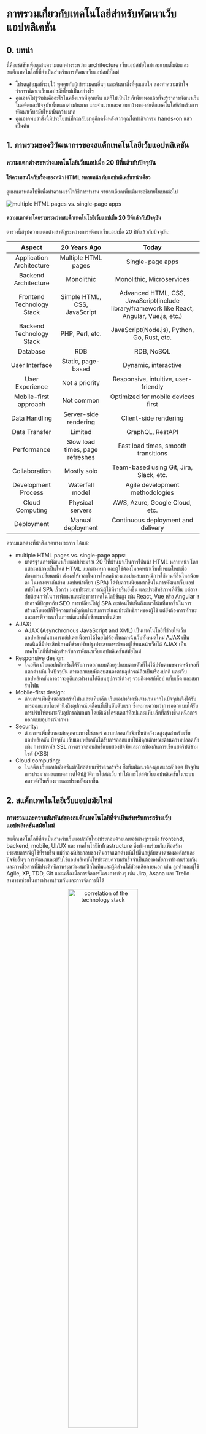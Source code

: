 # ภาพรวมเกี่ยวกับเทคโนโลยีสำหรับพัฒนาเว็บแอปพลิเคชัน

## 0. บทนำ

นี่คือเซสชันเพื่อดูเล่นความแตกต่างระหว่าง architecture เว็บแอปสมัยใหม่และแบบดั้งเดิมและสแต็กเทคโนโลยีที่จำเป็นสำหรับการพัฒนาเว็บแอปสมัยใหม่

- โปรดดูข้อมูลที่ระบุไว้ พูดคุยกับผู้เข้าร่วมคนอื่นๆ และค้นหาสิ่งที่คุณสนใจ ลองทำความเข้าใจว่าการพัฒนาเว็บแอปสมัยใหม่เป็นอย่างไร
- คุณอาจไม่รู้ว่ามันคืออะไรในครั้งแรกที่คุณเห็น แต่ก็ไม่เป็นไร ก็เพียงพอแล้วที่จะรู้ว่าการพัฒนาเว็บในอดีตและปัจจุบันนั้นแตกต่างกันมาก และจำนวนและความกว้างของสแต็กเทคโนโลยีสำหรับการพัฒนาเว็บสมัยใหม่นั้นกว้างมาก
- คุณอาจพบว่าสิ่งนี้มีประโยชน์ที่จะกลับมาดูอีกครั้งหลังจากคุณได้ทำกิจกรรม hands-on แล้ว เป็นต้น

## 1. ภาพรวมของวิวัฒนาการของสแต็กเทคโนโลยีเว็บแอปพลิเคชัน

### ความแตกต่างระหว่างเทคโนโลยีเว็บแอปเมื่อ 20 ปีที่แล้วกับปัจจุบัน

#### ให้ความสนใจกับเรื่องของหน้า HTML หลายหน้า กับแอปพลิเคชันหน้าเดียว

ดูแผนภาพต่อไปนี้เพื่อทำความเข้าใจวิธีการทำงาน รายละเอียดเพิ่มเติมจะอธิบายในบทต่อไป

![multiple HTML pages vs. single-page apps](../../../static/img/0th/mpa_vs_spa.jpg)

#### ความแตกต่างโดยรวมระหว่างสแต็กเทคโนโลยีเว็บแอปเมื่อ 20 ปีที่แล้วกับปัจจุบัน

ตารางนี้สรุปความแตกต่างสำคัญระหว่างการพัฒนาเว็บแอปเมื่อ 20 ปีที่แล้วกับปัจจุบัน:

|          Aspect         | 20 Years Ago | Today                      |
|:-----------------------:|:------------:|:--------------------------:|
|    Application Architecture | Multiple HTML pages | Single-page apps |
|       Backend Architecture | Monolithic | Monolithic, Microservices|
|    Frontend Technology Stack | Simple HTML, CSS, JavaScript | Advanced HTML, CSS, JavaScript(include library/framework like React, Angular, Vue.js, etc.) |
|       Backend Technology Stack | PHP, Perl, etc. |  JavaScript(Node.js), Python, Go, Rust, etc.|
|         Database           | RDB | RDB, NoSQL|
|        User Interface     | Static, page-based | Dynamic, interactive |
|        User Experience    | Not a priority | Responsive, intuitive, user-friendly |
|     Mobile-first approach | Not common | Optimized for mobile devices first |
|         Data Handling     | Server-side rendering | Client-side rendering |
|         Data Transfer     | Limited | GraphQL, RestAPI |
|          Performance      | Slow load times, page refreshes | Fast load times, smooth transitions |
|         Collaboration     | Mostly solo | Team-based using Git, Jira, Slack, etc. |
|   Development Process     | Waterfall model | Agile development methodologies |
|       Cloud Computing     | Physical servers | AWS, Azure, Google Cloud, etc. |
|          Deployment       | Manual deployment | Continuous deployment and delivery |

ความแตกต่างที่น่าสังเกตบางประการ ได้แก่:

- multiple HTML pages vs. single-page apps:
  - มาตรฐานการพัฒนาเว็บแอปประมาณ 20 ปีที่ผ่านมาเป็นการใช้หน้า HTML หลายหน้า โดยแต่ละหน้าจะเป็นไฟล์ HTML แยกต่างหาก และผู้ใช้ต้องโหลดหน้าเว็บทั้งหมดใหม่เมื่อต้องการเปลี่ยนหน้า ส่งผลให้เวลาในการโหลดช้าลงและประสบการณ์การใช้งานที่ลื่นไหลน้อยลง ในทางตรงกันข้าม แอปหน้าเดียว (SPA) ได้รับความนิยมมากขึ้นในการพัฒนาเว็บแอปสมัยใหม่ SPA เร็วกว่า มอบประสบการณ์ผู้ใช้ที่ราบรื่นยิ่งขึ้น และประสิทธิภาพที่ดีขึ้น แต่อาจซับซ้อนกว่าในการพัฒนาและต้องการเทคโนโลยีขั้นสูง เช่น React, Vue หรือ Angular สปาอาจมีปัญหากับ SEO การเปลี่ยนไปสู่ SPA สะท้อนให้เห็นถึงแนวโน้มที่มากขึ้นในการสร้างเว็บแอปที่ให้ความสำคัญกับประสบการณ์และประสิทธิภาพของผู้ใช้ แต่ยังต้องการทักษะและการพิจารณาในการพัฒนาที่ซับซ้อนมากขึ้นด้วย
- AJAX:
  - AJAX (Asynchronous JavaScript and XML) เป็นเทคโนโลยีที่ช่วยให้เว็บแอปพลิเคชันสามารถอัปเดตเนื้อหาได้โดยไม่ต้องโหลดหน้าเว็บทั้งหมดใหม่  AJAX เป็นเทคนิคที่มีประสิทธิภาพที่ช่วยปรับปรุงประสบการณ์ของผู้ใช้บนหน้าเว็บได้  AJAX เป็นเทคโนโลยีที่สำคัญสำหรับการพัฒนาเว็บแอปพลิเคชันสมัยใหม่
- Responsive design:
  - ในอดีต เว็บแอปพลิเคชันได้รับการออกแบบด้วยรูปแบบตายตัวที่ไม่ได้ปรับตามขนาดหน้าจอที่แตกต่างกัน ในปัจจุบัน การออกแบบที่ตอบสนองตามอุปกรณ์ถือเป็นเรื่องปกติ และเว็บแอปพลิเคชันคาดว่าจะดูดีและทำงานได้ดีบนอุปกรณ์ต่างๆ รวมถึงเดสก์ท็อป แท็บเล็ต และสมาร์ทโฟน
- Mobile-first design:
  - ด้วยการเพิ่มขึ้นของสมาร์ทโฟนและแท็บเล็ต เว็บแอปพลิเคชันจำนวนมากในปัจจุบันจึงได้รับการออกแบบโดยคำนึงถึงอุปกรณ์เคลื่อนที่เป็นอันดับแรก ซึ่งหมายความว่าการออกแบบได้รับการปรับให้เหมาะกับอุปกรณ์พกพา โดยมีเค้าโครงเดสก์ท็อปและแท็บเล็ตที่สร้างขึ้นเหนือการออกแบบอุปกรณ์พกพา
- Security:
  - ด้วยการเพิ่มขึ้นของภัยคุกคามทางไซเบอร์ ความปลอดภัยจึงเป็นข้อกังวลสูงสุดสำหรับเว็บแอปพลิเคชัน ปัจจุบัน เว็บแอปพลิเคชันได้รับการออกแบบให้มีคุณลักษณะด้านความปลอดภัย เช่น การเข้ารหัส SSL การตรวจสอบสิทธิ์แบบสองปัจจัยและการป้องกันการเขียนสคริปต์ข้ามไซต์ (XSS)
- Cloud computing:
  - ในอดีต เว็บแอปพลิเคชันมักโฮสต์บนเซิร์ฟเวอร์จริง ซึ่งทีมพัฒนาต้องดูแลและอัปเดต ปัจจุบัน การประมวลผลแบบคลาวด์ได้ปฏิวัติการโฮสต์เว็บ ทำให้การโฮสต์เว็บแอปพลิเคชันในระบบคลาวด์เป็นเรื่องง่ายและประหยัดมากขึ้น

## 2. สแต็กเทคโนโลยีเว็บแอปสมัยใหม่

### ภาพรวมและความสัมพันธ์ของสแต็กเทคโนโลยีที่จำเป็นสำหรับการสร้างเว็บแอปพลิเคชันสมัยใหม่

สแต็กเทคโนโลยีที่จำเป็นสำหรับเว็บแอปสมัยใหม่ประกอบด้วยเลเยอร์ต่างๆรวมถึง frontend, backend, mobile, UI/UX และ เทคโนโลยีinfrastructure ซึ่งทำงานร่วมกันเพื่อสร้างประสบการณ์ผู้ใช้ที่ราบรื่น แม้ว่าองค์ประกอบของทีมอาจแตกต่างกันไปขึ้นอยู่กับขนาดขององค์กรและปัจจัยอื่นๆ การพัฒนาและปรับใช้แอปพลิเคชันให้ประสบความสำเร็จจำเป็นต้องอาศัยการทำงานร่วมกันและการสื่อสารที่มีประสิทธิภาพระหว่างสมาชิกในทีมและผู้มีส่วนได้ส่วนเสียภายนอก เช่น ลูกค้าและผู้ใช้ Agile, XP, TDD, Git และเครื่องมือการจัดการโครงการต่างๆ เช่น Jira, Asana และ Trello สามารถช่วยในการทำงานร่วมกันและการจัดการนี้ได้

<div align="center">
<img src="../../../static/img/0th/correlation_tech_stack.jpg" alt="correlation of the technology stack" width="60%">
</div>

#### คำอธิบายสั้น ๆ ของแต่ละเลเยอร์เทคโนโลยีในสแต็กการพัฒนาเว็บแอปสมัยใหม่

- Frontend:
  - เลเยอร์นี้มีหน้าที่สร้าง user interface และ user experience ของแอปพลิเคชัน โดยใช้เทคโนโลยีเช่น HTML, CSS, JavaScript และfrontend frameworksต่างๆ เช่น React, Vue และ Angular
- Backend:
  - เลเยอร์นี้มีหน้าที่จัดการตรรกะทางธุรกิจและการจัดเก็บข้อมูลของแอปพลิเคชัน โดยใช้เทคโนโลยีserver-side เช่น ภาษาการเขียนโปรแกรม เช่น Node.js, Python, Ruby และ Java และframeworkต่างๆ เช่น Express.js, Nest.js, Django, FastAPI, Spring, Ruby on Rails
- Mobile:
  - เลเยอร์นี้มีหน้าที่ในการพัฒนาแอปพลิเคชันมือถือที่ทำงานควบคู่กับเว็บแอป ใช้ framework การพัฒนาแอพแบบเนทีฟเช่น Swift, Kotlin และ Java หรือ framework การพัฒนา cross-platform เช่น React Native และ Flutter
- UI/UX:
  - เลเยอร์นี้มีหน้าที่สร้างประสบการณ์ผู้ใช้ที่ดึงดูดสายตาและราบรื่นสำหรับแอปพลิเคชัน โดยใช้เครื่องมือออกแบบ เช่น Sketch, Figma และ Adobe XD
- Infrastructure:
  - เลเยอร์นี้มีหน้าที่การปรับใช้ การปรับขนาด และการจัดการแอปพลิเคชัน ใช้ cloud platform เช่น AWS, Azure และ GCP และเครื่องมือ DevOps เช่น Docker, Kubernetes, Ansible และ Terraform

แต่ละเลเยอร์ต้องการชุดทักษะและความเชี่ยวชาญที่แตกต่างกัน และการทำงานร่วมกันระหว่างทีมต่างๆ เป็นสิ่งสำคัญเพื่อให้มั่นใจว่าการพัฒนาและการปรับใช้แอปพลิเคชันประสบความสำเร็จ

### แผนภาพพร้อมชื่อโดยละเอียด (เป็นตัวอย่างเท่านั้น) ของสแต็คเทคโนโลยีที่จำเป็นสำหรับเว็บแอปสมัยใหม่

ชื่อโดยละเอียดของสแต็คเทคโนโลยีที่จำเป็นสำหรับการพัฒนาเว็บแอปพลิเคชันสมัยใหม่แสดงอยู่ในตัวอย่างบนสติกกี่ นี่เป็นเพียงตัวอย่างเท่านั้น ผู้เขียนได้โพสต์สติกกี่พร้อมชื่อสแต็กเทคโนโลยีที่คิดขึ้นได้อย่างรวดเร็วในเวลาที่เขียน โปรดทราบว่าเทคโนโลยีมีการพัฒนาอย่างต่อเนื่อง และข้อมูลนี้อาจล้าสมัยได้ทุกเมื่อ

![the detailed names of the technology stacks examples](../../../static/img/0th/technology_stack_name_examples.jpg)

## 3. Links

- [MDN Web Docs](https://developer.mozilla.org/en-US/docs/Learn)
  - มีการรวบรวมข้อมูลเกี่ยวกับเทคโนโลยีเว็บ นอกจากนี้ยังมีแบบฝึกหัดสำหรับผู้เริ่มต้น
- [microsoft/Web-Dev-For-Beginners](https://microsoft.github.io/Web-Dev-For-Beginners/#/)
  - หลักสูตรสำหรับผู้เริ่มต้นในการพัฒนาเว็บที่ Microsoft นำเสนอ
    - [เนื้อหาเพิ่มเติม](https://learn.microsoft.com/en-us/users/wirelesslife/collections/p1ddcy5jwy0jkm) ของหลักสูตรข้างต้น
      - นอกจากเนื้อหาด้านบนนี้แล้ว ยังมีเนื้อหาที่หลากหลายให้เลือกใน [Microsoft Learn](https://learn.microsoft.com/en-us/training/) เพิ่มเติม
- [web.dev](https://web.dev/)
  - คำแนะนำสำหรับการพัฒนาเว็บสมัยใหม่ โดย Google
- [Developer Roadmaps](https://roadmap.sh/)
  - มีชุดของแผนงานที่จะแนะนำผู้เรียนผ่านเส้นทางต่างๆ ของการพัฒนาเว็บ นอกจากนี้ แผนงานจะได้รับการอัปเดตเป็นประจำเพื่อให้ทันกับแนวโน้มและเทคโนโลยีล่าสุดในด้านนี้
- [The State of JS](https://2022.stateofjs.com/en-US/)
  - เว็บไซต์นี้รวบรวมแบบสำรวจที่รวบรวมจากนักพัฒนาเว็บทั่วโลกทุกปี เป็นข้อมูลอ้างอิงที่ดีในการดูแนวโน้มและสถานะเกี่ยวกับ JavaScript โปรดทราบว่า URL จะเปลี่ยนแปลงทุกปี

